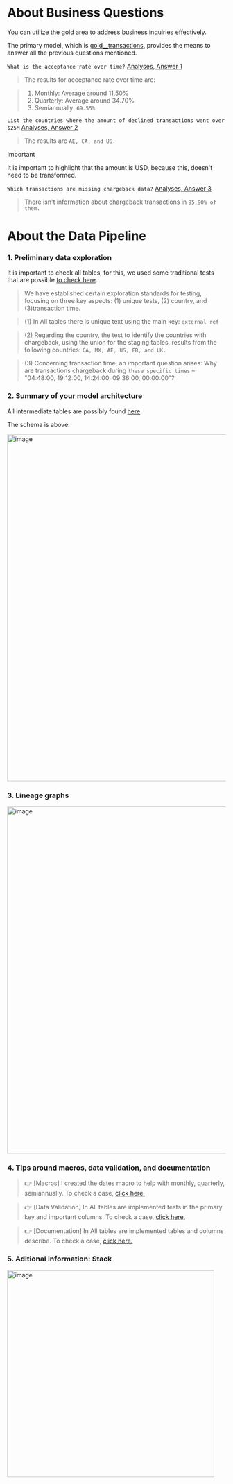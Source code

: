 # About Business Questions

You can utilize the gold area to address business inquiries effectively. 

The primary model, which is [gold__transactions](models/marts/gold__transactions.sql), provides the means to answer all the previous questions mentioned.

 `What is the acceptance rate over time?` [Analyses, Answer 1](analyses/answer_1_acceptance_rate_over_time.sql)

> The results for acceptance rate over time are:

> 1. Monthly: Average around 11.50%
> 2. Quarterly: Average around 34.70%
> 3. Semiannually: `69.55%`
  
 `List the countries where the amount of declined transactions went over $25M` [Analyses, Answer 2](analyses/answer_2_country_amount_declined_transac_over_25M.sql)

> The results are `AE, CA, and US.`

> [!IMPORTANT]
> It is important to highlight that the amount is USD, because this, doesn't need to be transformed.

 `Which transactions are missing chargeback data?` [Analyses, Answer 3](analyses/answer_3_transac_missing_chargeback.sql)

> There isn't information about chargeback transactions in `95,90% of them.`

# About the Data Pipeline

### 1. Preliminary data exploration

It is important to check all tables, for this, we used some traditional tests that are possible [to check here](analyses/preliminary_data_exploration.sql).

> We have established certain exploration standards for testing, focusing on three key aspects: (1) unique tests, (2) country, and (3)transaction time.

> (1) In All tables there is unique text using the main key: `external_ref`

> (2) Regarding the country, the test to identify the countries with chargeback, using the union for the staging tables, results from the following countries: `CA, MX, AE, US, FR, and UK.`

> (3) Concerning transaction time, an important question arises: Why are transactions chargeback during `these specific times` – "04:48:00, 19:12:00, 14:24:00, 09:36:00, 00:00:00"?

### 2. Summary of your model architecture

All intermediate tables are possibly found [here](models/intermediate). 

The schema is above:

<img width="800" alt="image" src="https://github.com/geanpannellini/funds-connector/assets/70926945/4fcc5ff4-131f-41bd-8ef9-de25c1879296">
 
### 3. Lineage graphs

<img width="800" alt="image" src="https://github.com/geanpannellini/funds-connector/assets/70926945/21b35853-b502-4d30-ae4d-4f18c36de32b">

### 4. Tips around macros, data validation, and documentation

> :point_right: [Macros] I created the dates macro to help with monthly, quarterly, semiannually. To check a case, [click here.](macros/dates.sql)

> :point_right: [Data Validation] In All tables are implemented tests in the primary key and important columns. To check a case, [click here.](models/staging/schema.yml)

> :point_right: [Documentation] In All tables are implemented tables and columns describe. To check a case, [click here.](models/marts/schema.yml)

### 5. Aditional information: Stack

<img width="477" alt="image" src="https://github.com/geanpannellini/funds-connector/assets/70926945/c6814ff5-66b5-4aa1-97b0-479368a69ce1">


